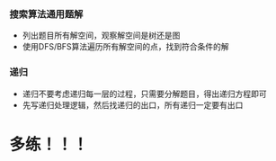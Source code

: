 ### 搜索算法通用题解
- 列出题目所有解空间，观察解空间是树还是图
- 使用DFS/BFS算法遍历所有解空间的点，找到符合条件的解

### 递归
- 递归不要考虑递归每一层的过程，只需要分解题目，得出递归方程即可
- 先写递归处理逻辑，然后找递归的出口，所有递归一定要有出口

# 多练！！！
